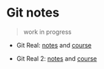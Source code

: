 # Git notes

> work in progress

* Git Real: [notes](git-real-1.md) and [course](https://www.codeschool.com/courses/git-real)

* Git Real 2: [notes](git-real-2.md) and [course](https://www.codeschool.com/courses/git-real-2)
